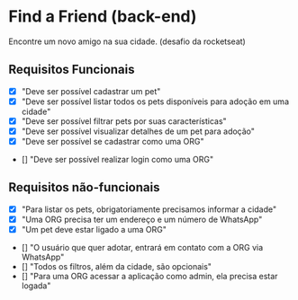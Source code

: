 # Find a Friend (back-end)
Encontre um novo amigo na sua cidade. (desafio da rocketseat)

## Requisitos Funcionais
- [x] "Deve ser possível cadastrar um pet"
- [x] "Deve ser possível listar todos os pets disponíveis para adoção em uma cidade"
- [x] "Deve ser possível filtrar pets por suas características"
- [x] "Deve ser possível visualizar detalhes de um pet para adoção"
- [x] "Deve ser possível se cadastrar como uma ORG"
- [] "Deve ser possível realizar login como uma ORG"

## Requisitos não-funcionais
- [x] "Para listar os pets, obrigatoriamente precisamos informar a cidade"
- [x] "Uma ORG precisa ter um endereço e um número de WhatsApp"
- [x] "Um pet deve estar ligado a uma ORG"
- [] "O usuário que quer adotar, entrará em contato com a ORG via WhatsApp"
- [] "Todos os filtros, além da cidade, são opcionais"
- [] "Para uma ORG acessar a aplicação como admin, ela precisa estar logada"